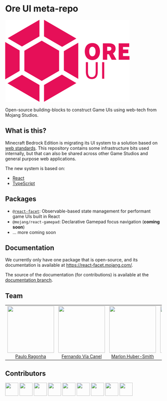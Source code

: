 # Ore UI meta-repo

<img src="logo.png" width="400px" />

Open-source building-blocks to construct Game UIs using web-tech from Mojang Studios.

## What is this?

Minecraft Bedrock Edition is migrating its UI system to a solution based on [web standards](https://coherent-labs.com/products/coherent-gameface/). This repository contains some infrastructure bits used internally, but that can also be shared across other Game Studios and general purpose web applications.

The new system is based on:

- [React](https://reactjs.org/)
- [TypeScript](https://www.typescriptlang.org/)

## Packages

- [`@react-facet`](packages/@react-facet): Observable-based state management for performant game UIs built in React
- `@mojang/react-gamepad`: Declarative Gamepad focus navigation (**coming soon**)
- ... more coming soon

## Documentation

We currently only have one package that is open-source, and its documentation is available at https://react-facet.mojang.com/.

The source of the documentation (for contributions) is available at the [documentation branch](https://github.com/Mojang/ore-ui/tree/documentation).

## Team

<table>
  <tbody>
    <tr>
      <td align="center" valign="top">
        <img width="150" height="150" src="https://github.com/pirelenito.png?s=150">
        <br>
        <a href="https://github.com/pirelenito">Paulo Ragonha</a>
      </td>
      <td align="center" valign="top">
        <img width="150" height="150" src="https://github.com/xaviervia.png?s=150">
        <br>
        <a href="https://github.com/xaviervia">Fernando Vía Canel</a>
      </td>
      <td align="center" valign="top">
        <img width="150" height="150" src="https://github.com/marlonicus.png?s=150">
        <br>
        <a href="https://github.com/marlonicus">Marlon Huber-Smith</a>
      </td>
      <td align="center" valign="top">
        <img width="150" height="150" src="https://github.com/prog666.png?s=150">
        <br>
        <a href="https://github.com/prog666">Danila Dergachev</a>
      </td>
     </tr>
  </tbody>
</table>

## Contributors

<a href="https://github.com/Warwolt" target="_blank"><img width="42" height="42" src="https://github.com/Warwolt.png?s=42"></a>
<a href="https://github.com/lucaslsf" target="_blank"><img width="42" height="42" src="https://github.com/lucaslsf.png?s=42"></a>
<a href="https://github.com/volgar" target="_blank"><img width="42" height="42" src="https://github.com/volgar.png?s=42"></a>
<a href="https://github.com/SleepyWerewolf" target="_blank"><img width="42" height="42" src="https://github.com/SleepyWerewolf.png?s=42"></a>
<a href="https://github.com/Joslind" target="_blank"><img width="42" height="42" src="https://github.com/Joslind.png?s=42"></a>
<a href="https://github.com/OskarPedersen" target="_blank"><img width="42" height="42" src="https://github.com/OskarPedersen.png?s=42"></a>
<a href="https://github.com/pillimoj" target="_blank"><img width="42" height="42" src="https://github.com/pillimoj.png?s=42"></a>
<a href="https://github.com/timlindeberg" target="_blank"><img width="42" height="42" src="https://github.com/timlindeberg.png?s=42"></a>
<a href="https://github.com/adwenture" target="_blank"><img width="42" height="42" src="https://github.com/adwenture.png?s=42"></a>
